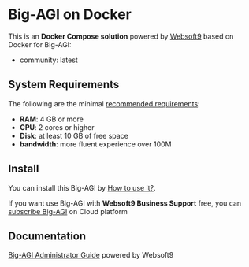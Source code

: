 # Big-AGI on Docker  

This is an **Docker Compose solution** powered by [Websoft9](https://www.websoft9.com) based on Docker for Big-AGI:


 - community:  latest


## System Requirements

The following are the minimal [recommended requirements](https://big-agi.com):

* **RAM**: 4 GB or more
* **CPU**: 2 cores or higher
* **Disk**: at least 10 GB of free space
* **bandwidth**: more fluent experience over 100M  

## Install

You can install this Big-AGI by [How to use it?](https://github.com/Websoft9/docker-library#how-to-use-it).   

If you want use Big-AGI with **Websoft9 Business Support** free, you can [subscribe Big-AGI](https://www.websoft9.com/apps) on Cloud platform

## Documentation

[Big-AGI Administrator Guide](https://support.websoft9.com/docs/bigagi) powered by Websoft9